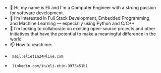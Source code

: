 - 👋 Hi, my name is Eli and I'm a Computer Engineer with a strong passion for software development.
- 👀 I’m interested in Full Stack Development, Embedded Programming, and Machine Learning — especially using Python and C/C++
- 💞️ I’m looking to collaborate on exciting open-source projects and other initiatives that have the potential to make a meaningful difference in the world
- 📫 How to reach me: 
-      mail:elietin24@live.com
-      linkedin.com/in/eli-etin-9975451b1
              

<!---
eliet24/eliet24 is a ✨ special ✨ repository because its `README.md` (this file) appears on your GitHub profile.
You can click the Preview link to take a look at your changes.
--->
